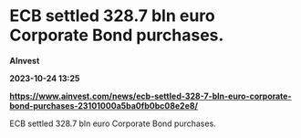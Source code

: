 # ECB settled 328.7 bln euro Corporate Bond purchases.
**AInvest**

**2023-10-24 13:25**

**https://www.ainvest.com/news/ecb-settled-328-7-bln-euro-corporate-bond-purchases-23101000a5ba0fb0bc08e2e8/**

ECB settled 328.7 bln euro Corporate Bond purchases.